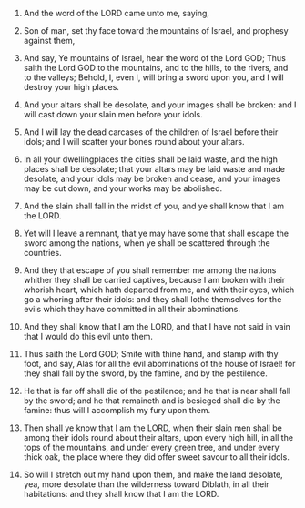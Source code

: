 1. And the word of the LORD came unto me, saying,

2. Son of man, set
thy face toward the mountains of Israel, and prophesy against them,

3. And say, Ye mountains of Israel, hear the word of the Lord GOD;
Thus saith the Lord GOD to the mountains, and to the hills, to the
rivers, and to the valleys; Behold, I, even I, will bring a sword upon
you, and I will destroy your high places.

4. And your altars shall be desolate, and your images shall be
broken: and I will cast down your slain men before your idols.

5. And I will lay the dead carcases of the children of Israel before
their idols; and I will scatter your bones round about your altars.

6. In all your dwellingplaces the cities shall be laid waste, and the
high places shall be desolate; that your altars may be laid waste and
made desolate, and your idols may be broken and cease, and your images
may be cut down, and your works may be abolished.

7. And the slain shall fall in the midst of you, and ye shall know
that I am the LORD.

8. Yet will I leave a remnant, that ye may have some that shall
escape the sword among the nations, when ye shall be scattered through
the countries.

9. And they that escape of you shall remember me among the nations
whither they shall be carried captives, because I am broken with their
whorish heart, which hath departed from me, and with their eyes, which
go a whoring after their idols: and they shall lothe themselves for
the evils which they have committed in all their abominations.

10. And they shall know that I am the LORD, and that I have not said
in vain that I would do this evil unto them.

11. Thus saith the Lord GOD; Smite with thine hand, and stamp with
thy foot, and say, Alas for all the evil abominations of the house of
Israel! for they shall fall by the sword, by the famine, and by the
pestilence.

12. He that is far off shall die of the pestilence; and he that is
near shall fall by the sword; and he that remaineth and is besieged
shall die by the famine: thus will I accomplish my fury upon them.

13. Then shall ye know that I am the LORD, when their slain men shall
be among their idols round about their altars, upon every high hill,
in all the tops of the mountains, and under every green tree, and
under every thick oak, the place where they did offer sweet savour to
all their idols.

14. So will I stretch out my hand upon them, and make the land
desolate, yea, more desolate than the wilderness toward Diblath, in
all their habitations: and they shall know that I am the LORD.